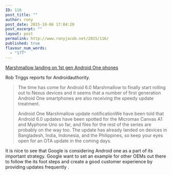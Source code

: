 ```yaml
---
ID: 116
post_title: ""
author: rony
post_date: 2015-10-06 17:04:20
post_excerpt: ""
layout: post
permalink: http://www.ronyjacob.net/2015/116/
published: true
flavour_num_words:
  - "177"
---
```

<a href="http://www.androidauthority.com/android-one-marshmallow-update-647254/">Marshmallow landing on 1st gen Android One phones</a>

Rob Triggs reports for Androidauthority.
<blockquote>The time has come for Android 6.0 Marshmallow to finally start rolling out to Nexus devices and it seems that a number of first generation Android One smartphones are also receiving the speedy update treatment.

Android One Marshmallow update notificationWe have been told that Android 6.0 updates have been spotted for the Micromax Canvas A1 and Myphone Uno so far, and files for the rest of the series are probably on the way too. The update has already landed on devices in Bangladesh, India, Indonesia, and the Philippines, so keep your eyes open for an OTA update in the coming days.</blockquote>
It is nice to see that Google is considering Android one as a part of its important strategy. Google want to set an example for other OEMs out there to follow the its foot steps and create a good customer experience by providing updates frequently .